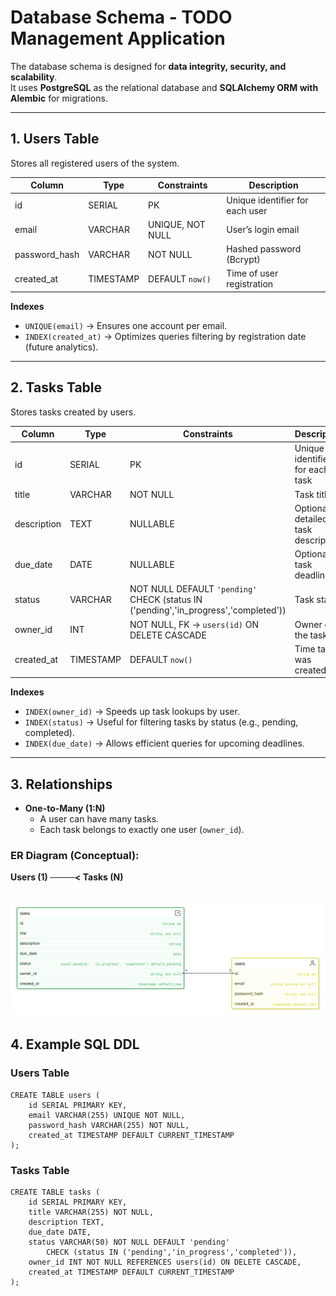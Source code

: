 # Database Schema - TODO Management Application

The database schema is designed for **data integrity, security, and scalability**.  
It uses **PostgreSQL** as the relational database and **SQLAlchemy ORM with Alembic** for migrations.

---

## 1. Users Table
Stores all registered users of the system.

| Column        | Type       | Constraints                               | Description                          |
|---------------|-----------|-------------------------------------------|--------------------------------------|
| id            | SERIAL    | PK                                        | Unique identifier for each user       |
| email         | VARCHAR   | UNIQUE, NOT NULL                          | User’s login email                    |
| password_hash | VARCHAR   | NOT NULL                                  | Hashed password (Bcrypt)              |
| created_at    | TIMESTAMP | DEFAULT `now()`                           | Time of user registration             |

**Indexes**
- `UNIQUE(email)` → Ensures one account per email.
- `INDEX(created_at)` → Optimizes queries filtering by registration date (future analytics).

---

## 2. Tasks Table
Stores tasks created by users.

| Column      | Type       | Constraints                                          | Description                           |
|-------------|-----------|------------------------------------------------------|---------------------------------------|
| id          | SERIAL    | PK                                                   | Unique identifier for each task        |
| title       | VARCHAR   | NOT NULL                                             | Task title                             |
| description | TEXT      | NULLABLE                                             | Optional detailed task description     |
| due_date    | DATE      | NULLABLE                                             | Optional task deadline                 |
| status      | VARCHAR   | NOT NULL DEFAULT `'pending'` CHECK (status IN ('pending','in_progress','completed')) | Task state |
| owner_id    | INT       | NOT NULL, FK → `users(id)` ON DELETE CASCADE         | Owner of the task                      |
| created_at  | TIMESTAMP | DEFAULT `now()`                                      | Time task was created                  |

**Indexes**
- `INDEX(owner_id)` → Speeds up task lookups by user.
- `INDEX(status)` → Useful for filtering tasks by status (e.g., pending, completed).
- `INDEX(due_date)` → Allows efficient queries for upcoming deadlines.

---

## 3. Relationships
- **One-to-Many (1:N)**  
  - A user can have many tasks.  
  - Each task belongs to exactly one user (`owner_id`).  

### ER Diagram (Conceptual):
**Users (1) ────< Tasks (N)**

![ER Diagram](image.png)
---

## 4. Example SQL DDL

### Users Table
```
CREATE TABLE users (
    id SERIAL PRIMARY KEY,
    email VARCHAR(255) UNIQUE NOT NULL,
    password_hash VARCHAR(255) NOT NULL,
    created_at TIMESTAMP DEFAULT CURRENT_TIMESTAMP
);
```
### Tasks Table
```
CREATE TABLE tasks (
    id SERIAL PRIMARY KEY,
    title VARCHAR(255) NOT NULL,
    description TEXT,
    due_date DATE,
    status VARCHAR(50) NOT NULL DEFAULT 'pending' 
        CHECK (status IN ('pending','in_progress','completed')),
    owner_id INT NOT NULL REFERENCES users(id) ON DELETE CASCADE,
    created_at TIMESTAMP DEFAULT CURRENT_TIMESTAMP
);